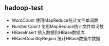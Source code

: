 ## hadoop-test

* WordCount  使用MapReduce统计文件单词数
* NumberCount  使用MapReduce统计文件单词数
* HBaseInsert  插入数据到HBase数据库
* HBaseCountByRegion  统计HBase数据库数据